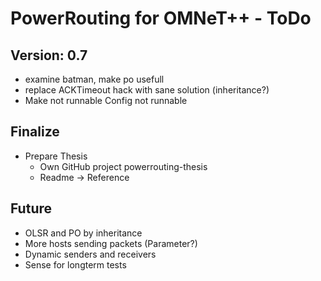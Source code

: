 PowerRouting for OMNeT++ - ToDo
===============================

Version: 0.7
------------

* examine batman, make po usefull
* replace ACKTimeout hack with sane solution (inheritance?) 
* Make not runnable Config not runnable


Finalize
--------

* Prepare Thesis
	* Own GitHub project powerrouting-thesis
	* Readme -> Reference


Future
------

* OLSR and PO by inheritance
* More hosts sending packets (Parameter?)
* Dynamic senders and receivers
* Sense for longterm tests
